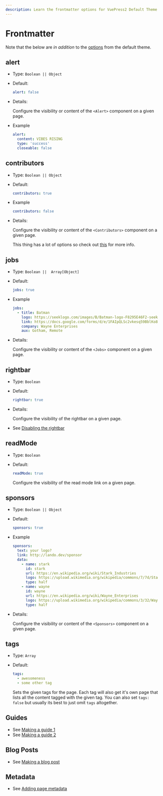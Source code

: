 ```yaml
---
description: Learn the frontmatter options for VuePress2 Default Theme Plus.
---
```


# Frontmatter

Note that the below are _in addition_ to the [options](https://vitepress.dev/reference/frontmatter-config) from the default theme.

## alert

* Type: `Boolean || Object`

* Default:

  ```yaml
  alert: false
  ```

* Details:

  Configure the visibility or content of the `<Alert>` component on a given page.

* Example

  ```yaml
  alert:
    content: VIBES RISING
    type: 'success'
    closeable: false
  ```

## contributors

* Type: `Boolean || Object`

* Default:

  ```yaml
  contributors: true
  ```

* Example

  ```yaml
  contributors: false
  ```

* Details:

  Configure the visibility or content of the `<Contributors>` component on a given page.

  This thing has a lot of options so check out [this](./config.md#contributors) for more info.


## jobs

* Type: `Boolean ||  Array[Object]`

* Default:

  ```yaml
  jobs: true
  ```

* Example

  ```yaml
  jobs:
    - title: Batman
      logo: https://seeklogo.com/images/B/Batman-logo-F8295E46F2-seeklogo.com.png
      link: https://docs.google.com/forms/d/e/1FAIpQLSc2vkesq59BblKo8ZX-R1hKTrHphh1kmsg4FgWV1WH5BKEjHQ/viewform
      company: Wayne Enterprises
      aux: Gotham, Remote
  ```

* Details:

  Configure the visibility or content of the `<Jobs>` component on a given page.


## rightbar

* Type: `Boolean`

* Default:

  ```yaml
  rightbar: true
  ```

* Details:

  Configure the visibility of the rightbar on a given page.

* See [Disabling the rightbar](./../guides/disabling-rightbar.md)


## readMode

* Type: `Boolean`

* Default:

  ```yaml
  readMode: true
  ```

  Configure the visibility of the read mode link on a given page.

## sponsors

* Type: `Boolean || Object`

* Default:

  ```yaml
  sponsors: true
  ```

* Example

  ```yaml
  sponsors:
    text: your logo?
    link: http://lando.dev/sponsor
    data:
      - name: stark
        id: stark
        url: https://en.wikipedia.org/wiki/Stark_Industries
        logo: https://upload.wikimedia.org/wikipedia/commons/7/7d/Stark_Industries.png
        type: half
      - name: wayne
        id: wayne
        url: https://en.wikipedia.org/wiki/Wayne_Enterprises
        logo: https://upload.wikimedia.org/wikipedia/commons/3/32/Wayne_Enterprises_%28DC_Comics_fictional_logo%29.png
        type: half
  ```

* Details:

  Configure the visibility or content of the `<Sponsors>` component on a given page.

## tags

* Type: `Array`

* Default:

  ```yaml
  tags:
    - awesomeness
    - some other tag
  ```

  Sets the given tags for the page. Each tag will also get it's own page that lists all the content tagged with the given tag. You can also set `tags: false` but usually its best to just omit `tags` altogether.

## Guides

* See [Making a guide 1](./../guides/making-a-guide)
* See [Making a guide 2](./../guides/making-a-guide-2)


## Blog Posts

* See [Making a blog post](./../blog/making-a-blog-post)

## Metadata

* See [Adding page metadata](./../guides/adding-page-metadata)

